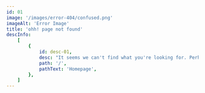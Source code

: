 ```yaml
---
id: 01
image: '/images/error-404/confused.png'
imageAlt: 'Error Image'
title: 'ohh! page not found'
descInfo:
    [
        {
            id: desc-01,
            desc: "It seems we can't find what you're looking for. Perhaps searching can help or go back to",
            path: '/',
            pathText: 'Homepage',
        },
    ]
---
```

